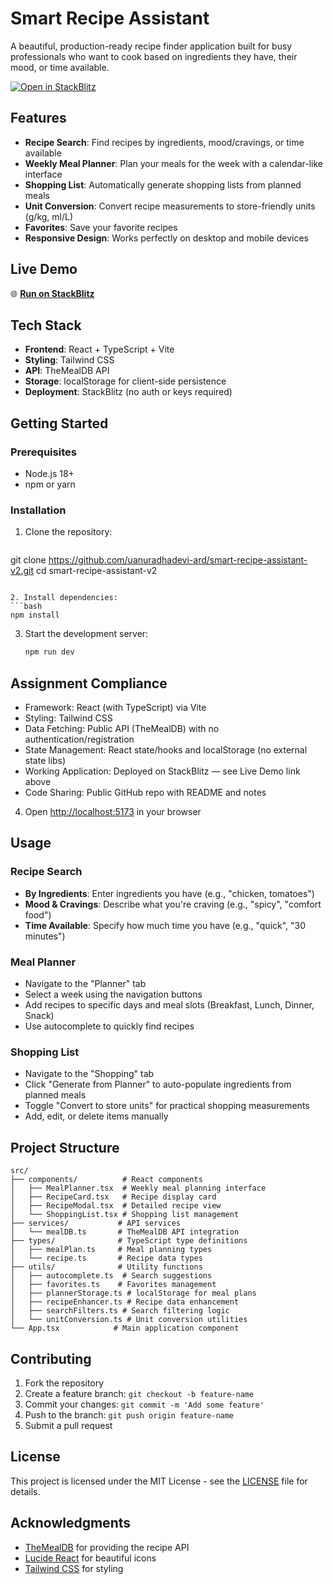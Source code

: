 # Smart Recipe Assistant

A beautiful, production-ready recipe finder application built for busy professionals who want to cook based on ingredients they have, their mood, or time available.

[![Open in StackBlitz](https://developer.stackblitz.com/img/open_in_stackblitz.svg)](https://stackblitz.com/github/uanuradhadevi-ard/smart-recipe-assistant-v2)

## Features

- **Recipe Search**: Find recipes by ingredients, mood/cravings, or time available
- **Weekly Meal Planner**: Plan your meals for the week with a calendar-like interface
- **Shopping List**: Automatically generate shopping lists from planned meals
- **Unit Conversion**: Convert recipe measurements to store-friendly units (g/kg, ml/L)
- **Favorites**: Save your favorite recipes
- **Responsive Design**: Works perfectly on desktop and mobile devices

## Live Demo

🌐 **[Run on StackBlitz](https://stackblitz.com/github/uanuradhadevi-ard/smart-recipe-assistant-v2)**

## Tech Stack

- **Frontend**: React + TypeScript + Vite
- **Styling**: Tailwind CSS
- **API**: TheMealDB API
- **Storage**: localStorage for client-side persistence
- **Deployment**: StackBlitz (no auth or keys required)

## Getting Started

### Prerequisites

- Node.js 18+ 
- npm or yarn

### Installation

1. Clone the repository:
   ```bash
git clone https://github.com/uanuradhadevi-ard/smart-recipe-assistant-v2.git
cd smart-recipe-assistant-v2
   ```

2. Install dependencies:
   ```bash
   npm install
   ```

3. Start the development server:
   ```bash
   npm run dev
   ```
## Assignment Compliance

- Framework: React (with TypeScript) via Vite
- Styling: Tailwind CSS
- Data Fetching: Public API (TheMealDB) with no authentication/registration
- State Management: React state/hooks and localStorage (no external state libs)
- Working Application: Deployed on StackBlitz — see Live Demo link above
- Code Sharing: Public GitHub repo with README and notes


4. Open [http://localhost:5173](http://localhost:5173) in your browser

## Usage

### Recipe Search
- **By Ingredients**: Enter ingredients you have (e.g., "chicken, tomatoes")
- **Mood & Cravings**: Describe what you're craving (e.g., "spicy", "comfort food")
- **Time Available**: Specify how much time you have (e.g., "quick", "30 minutes")

### Meal Planner
- Navigate to the "Planner" tab
- Select a week using the navigation buttons
- Add recipes to specific days and meal slots (Breakfast, Lunch, Dinner, Snack)
- Use autocomplete to quickly find recipes

### Shopping List
- Navigate to the "Shopping" tab
- Click "Generate from Planner" to auto-populate ingredients from planned meals
- Toggle "Convert to store units" for practical shopping measurements
- Add, edit, or delete items manually

## Project Structure

```
src/
├── components/          # React components
│   ├── MealPlanner.tsx  # Weekly meal planning interface
│   ├── RecipeCard.tsx   # Recipe display card
│   ├── RecipeModal.tsx  # Detailed recipe view
│   └── ShoppingList.tsx # Shopping list management
├── services/           # API services
│   └── mealDB.ts       # TheMealDB API integration
├── types/              # TypeScript type definitions
│   ├── mealPlan.ts     # Meal planning types
│   └── recipe.ts       # Recipe data types
├── utils/              # Utility functions
│   ├── autocomplete.ts  # Search suggestions
│   ├── favorites.ts    # Favorites management
│   ├── plannerStorage.ts # localStorage for meal plans
│   ├── recipeEnhancer.ts # Recipe data enhancement
│   ├── searchFilters.ts # Search filtering logic
│   └── unitConversion.ts # Unit conversion utilities
└── App.tsx            # Main application component
```

## Contributing

1. Fork the repository
2. Create a feature branch: `git checkout -b feature-name`
3. Commit your changes: `git commit -m 'Add some feature'`
4. Push to the branch: `git push origin feature-name`
5. Submit a pull request

## License

This project is licensed under the MIT License - see the [LICENSE](LICENSE) file for details.

## Acknowledgments

- [TheMealDB](https://www.themealdb.com/) for providing the recipe API
- [Lucide React](https://lucide.dev/) for beautiful icons
- [Tailwind CSS](https://tailwindcss.com/) for styling